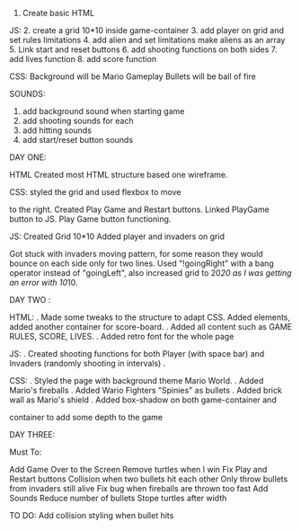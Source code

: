 1. Create basic HTML 

JS:
2. create a grid 10*10 inside game-container
3. add player on grid and set rules 
limitations
4. add alien and set limitations
make aliens as an array
5. Link start and reset buttons
6. add shooting functions on both sides
7. add lives function
8. add score function




CSS: 
Background will be Mario Gameplay
Bullets will be ball of fire



SOUNDS:
1. add background sound when starting game
2. add shooting sounds for each
4. add hitting sounds
3. add start/reset button sounds


DAY ONE:

HTML 
Created most HTML structure based one wireframe.

CSS:
styled the grid and used flexbox to move <aside> to the right.
Created Play Game and Restart buttons. Linked PlayGame button to JS. Play Game button functioning.

JS:
Created Grid 10*10
Added player and invaders on grid

Got stuck with invaders moving pattern, for some reason they would bounce on each side only for two lines.
Used "!goingRight" with a bang operator instead of "goingLeft", also increased grid to 20*20 as I was getting an error with 10*10.



DAY TWO :

HTML:
. Made some tweaks to the structure to adapt CSS. Added <span> elements, added another container for score-board.
. Added all content such as GAME RULES, SCORE, LIVES.
. Added retro font for the whole page

JS:
. Created shooting functions for both Player (with space bar) and Invaders (randomly shooting in intervals)
. 


CSS:
. Styled the page with background theme Mario World.
. Added Mario's fireballs
. Added Wario Fighters "Spinies" as bullets
. Added brick wall as Mario's shield
. Added box-shadow on both game-container and <aside> container to add some depth to the game

DAY THREE:

Must To:
<!-- Collision when bullet hits brick wall -->
<!-- Add lives to JS -->
Add Game Over to the Screen
Remove turtles when I win
Fix Play and Restart buttons
Collision when two bullets hit each other
Only throw bullets from invaders still alive
Fix bug when fireballs are thrown too fast
Add Sounds
Reduce number of bullets
Stope turtles after width

TO DO:
Add collision styling when bullet hits